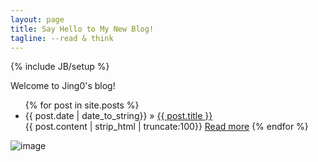 ```yaml
---
layout: page
title: Say Hello to My New Blog!
tagline: --read & think
---
```

{% include JB/setup %}

Welcome to Jing0's blog!

<ul class="posts">
  {% for post in site.posts %}
    <li><span>{{ post.date | date_to_string}}</span> &raquo; <a href="{{ BASE_PATH }}{{ post.url }}">{{ post.title }}</a></li>
{{ post.content | strip_html | truncate:100}}
<a href="{{ post.url }}">Read more</a>
{% endfor %}
</ul>

![image](http://jing0-github-io.qiniudn.com/QR.png)

